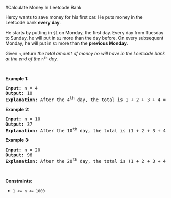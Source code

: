 #Calculate Money In Leetcode Bank
<p>Hercy wants to save money for his first car. He puts money in the Leetcode bank <strong>every day</strong>.</p>
<p>He starts by putting in <code>$1</code> on Monday, the first day. Every day from Tuesday to Sunday, he will put in <code>$1</code> more than the day before. On every subsequent Monday, he will put in <code>$1</code> more than the <strong>previous Monday</strong>.<span style="display:none"> </span></p>
<p>Given <code>n</code>, return <em>the total amount of money he will have in the Leetcode bank at the end of the </em><code>n<sup>th</sup></code><em> day.</em></p>
<p> </p>
<p><strong class="example">Example 1:</strong></p>
<pre><strong>Input:</strong> n = 4
<strong>Output:</strong> 10
<strong>Explanation:</strong> After the 4<sup>th</sup> day, the total is 1 + 2 + 3 + 4 = 10.
</pre>
<p><strong class="example">Example 2:</strong></p>
<pre><strong>Input:</strong> n = 10
<strong>Output:</strong> 37
<strong>Explanation:</strong> After the 10<sup>th</sup> day, the total is (1 + 2 + 3 + 4 + 5 + 6 + 7) + (2 + 3 + 4) = 37. Notice that on the 2<sup>nd</sup> Monday, Hercy only puts in $2.
</pre>
<p><strong class="example">Example 3:</strong></p>
<pre><strong>Input:</strong> n = 20
<strong>Output:</strong> 96
<strong>Explanation:</strong> After the 20<sup>th</sup> day, the total is (1 + 2 + 3 + 4 + 5 + 6 + 7) + (2 + 3 + 4 + 5 + 6 + 7 + 8) + (3 + 4 + 5 + 6 + 7 + 8) = 96.
</pre>
<p> </p>
<p><strong>Constraints:</strong></p>
<ul>
<li><code>1 &lt;= n &lt;= 1000</code></li>
</ul>
